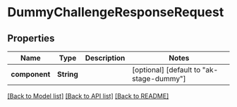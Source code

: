 # DummyChallengeResponseRequest

## Properties
Name | Type | Description | Notes
------------ | ------------- | ------------- | -------------
**component** | **String** |  | [optional] [default to "ak-stage-dummy"]

[[Back to Model list]](../README.md#documentation-for-models) [[Back to API list]](../README.md#documentation-for-api-endpoints) [[Back to README]](../README.md)


